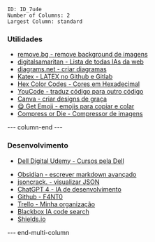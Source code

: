 
```start-multi-column
ID: ID_7u4e
Number of Columns: 2
Largest Column: standard
```

### Utilidades
- [remove.bg - remove background de imagens](https://www.remove.bg/pt-br)
- [digitalsamaritan - Lista de todas IAs da web](https://www.digitalsamaritan.co/all-ai-tools)
- [diagrams.net - criar diagramas](https://app.diagrams.net/)
- [Katex - LATEX no Github e Gitlab](https://katex.org/docs/supported.html)
- [Hex Color Codes - Cores em Hexadecimal](https://www.color-hex.com/)
- [YouCode - traduz código para outro código](https://you.com/code)
- [Canva - criar designs de graça](https://www.canva.com/)
- [😋 Get Emoji - emojis para copiar e colar](https://getemoji.com/)
- [Compress or Die - Compressor de imagens](https://compress-or-die.com/png)

--- column-end ---
### Desenvolvimento
* [Dell Digital Udemy - Cursos pela Dell](https://delldigital.udemy.com/organization/home/)
- [Obsidian - escrever markdown avançado](https://obsidian.md/)
- [jsoncrack. - visualizar JSON](https://jsoncrack.com/)
- [ChatGPT 4 - IA de desenvolvimento](https://chat.openai.com/)
- [Github - F4NT0](https://github.com/F4NT0)
- [Trello - Minha organização](https://trello.com/u/gabriel_fanto_stundner/boards)
- [Blackbox IA code search](https://www.useblackbox.io/search)
- [Shields.io](https://shields.io/)

--- end-multi-column

